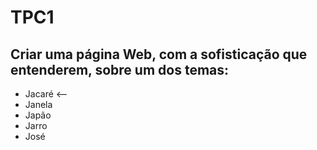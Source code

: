 # TPC1
## Criar uma página Web, com a sofisticação que entenderem, sobre um dos temas:

* Jacaré <--
* Janela
* Japão 
* Jarro
* José






